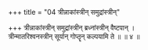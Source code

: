 +++
title = "04 त्रीन्नाकांस्त्रीन् समुद्रांस्त्रीन्"

+++
त्रीन्नाकांस्त्रीन् समुद्रांस्त्रीन् ब्रध्नांस्त्रीन् वैष्टपान् ।  
त्रीन्मातरिश्वनस्त्रीन् सूर्यान् गोप्तॄन् कल्पयामि ते ॥ ॥ ४ ॥